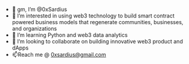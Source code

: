 - 🌅 gm, I’m @0xSardius
- 👀 I’m interested in using web3 technology to build smart contract powered business models that regenerate communities, businesses, and organizations
- 🌱 I’m learning Python and web3 data analytics
- 💞️ I’m looking to collaborate on building innovative web3 product and dApps
- 📫Reach me @ 0xsardius@gmail.com

<!---
0xSardius/0xSardius is a ✨ special ✨ repository because its `README.md` (this file) appears on your GitHub profile.
You can click the Preview link to take a look at your changes.
--->
